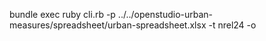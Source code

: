 bundle exec ruby cli.rb -p ../../openstudio-urban-measures/spreadsheet/urban-spreadsheet.xlsx -t nrel24 -o

